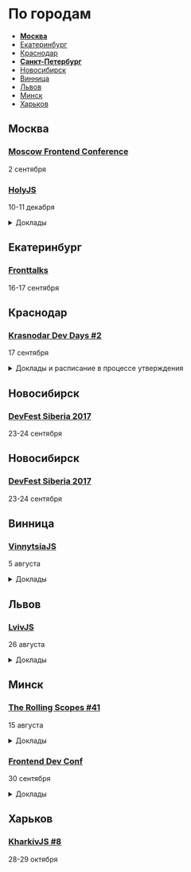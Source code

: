 # По городам

- **[Москва](#Москва)**
- [Екатеринбург](#Екатеринбург)
- [Краснодар](#Краснодар)
- **[Санкт-Петербург](#Санкт-Петербург)**
- [Новосибирск](#Новосибирск)
- [Винница](#Винница)
- [Львов](#Львов)
- [Минск](#Минск)
- [Харьков](#Харьков)

## Москва

### [Moscow Frontend Conference](http://frontconf.moscow)

2 сентября

### [HolyJS](https://holyjs-moscow.ru/)

10-11 декабря

<details>
  <summary>Доклады</summary>
  
  - «The Post JavaScript Apocalypse», Douglas Crockford
  - «Managing Asynchronicity with RQ», Douglas Crockford
  - «New Adventures in Responsive Web Design», Виталий Фридман
  - «Big Bang Redesign: Smashing Magazine’s 2017 Relaunch, a Case Study», Виталий Фридман
  - «Better, faster, stronger — getting more from the web platform», Martin Splitt
  - «/Reg(exp){2}lained/: Demystifying Regular Expressions», Lea Verou
  - «Bending time with Schedulers and RxJS 5», Gerard Sans
  - «HyperDB — a scalable key-value store», Mathias Buus Madsen
  - «Testing serverless applications», Slobodan Stojanovic

</details>

<!-- 
 -->
## Екатеринбург

### [Fronttalks](http://fronttalks.ru)

16-17 сентября

<!-- 
 -->
## Краснодар

### [Krasnodar Dev Days #2](https://krddevdays.timepad.ru/event/512166/)

17 сентября

<details>
  <summary>Доклады и расписание в процессе утверждения</summary>

  - «Nuxt.js — фреймворк для приложений на Vue.js», Андрей Солодовников
  - «Построение высокопроизводительного отказоустойчивого хранилища для Big Data и Stateful сервисов», Евгений Хашин
  - «Тест Джоэла Спольски. 20 лет спустя. Наши дни», Иван Муратов

</details>

<!-- 
 -->

## Новосибирск

### [DevFest Siberia 2017](http://it-events.com/events/9055)

23-24 сентября

<!-- 
 -->
## Новосибирск

### [DevFest Siberia 2017](https://gdg-siberia.com)

23-24 сентября

<!-- 
 -->
## Винница

### [VinnytsiaJS](http://vinnytsiajs.org/)

5 августа

<details>
  <summary>Доклады</summary>

  - «Accelerated Mobile Pages: Making the Web Fast and Compelling», Denis Vlassenko
  - «Custom CLI tools in the project. Flexibility and comfort for every day tasks automatisation. Command line tools in NodeJS: How to create, where to use, how to adopt for the project. General overview, tools, common tasks etc.», Denis Kuzin
  - «React Next - Fiber and Some other neat things», Yevhen Shemet
  - «Implementing UI testing using screenshots in CI process», Sergey Puzankov
  - «Multipackages applications: what? why? when?», Andrey Kucherenko
  - «PWA - native apps power in web», Borys Mohyla
  - «Serverless applications with cross-cloud experience», Andriy Deren
  - «Immutable.js under the hood», Vitali Fokin
  - «Docker for Node.js Developer», Nikita Galkin
  - «Project experience in Angular2+», Kostiantyn Hryshyn
  - «Machines must suffer», Oleksandr Pavlyshch

</details>

<!-- 
 -->
## Львов

### [LvivJS](http://www.lvivjs.org.ua/)

26 августа

<details>
  <summary>Доклады</summary>

  - «WebVR - the next frontier», Martin Splitt
  - «Honey, we have a chatbot», Roman Rodomanskyy 
  - «Code Transformation for Fun and Profit», Roman Liutikov
  - «Building serverless applications with firebase and google functions», Artem Arkhipov
  - «TV in Browsers: Live Cases», Aliaksandr Karlovich
  - «Evolutionary Programming on JS», Dmytro Tarasenko

</details>

<!-- 
 -->
## Минск 

### [The Rolling Scopes #41](https://minsk.rollingscopes.com/)

15 августа

<details>
  <summary>Доклады</summary>

  - «Декорируем JavaScript», Денис Влассенко
  - «История одного проекта Wargaming», Петр Романовский
  - «Persistent memory and Linux», Кирилл Шутемов

</details>

### [Frontend Dev Conf](https://fdconf.by/ru/)

30 сентября

<details>
  <summary>Доклады</summary>

  - «Bring WEB to the game client», Maxim Schepelin (Wargaming)
  - «The rise of Javascript Robotics», Markus Leutwyler
  - «A deep dive into the web-audio API», Sam Bellen
  - «Handling GraphQL with React and Apollo», Radoslav Stankov

</details>

<!-- 
 -->
## Харьков

### [KharkivJS #8](http://kharkivjs.org/)

28-29 октября